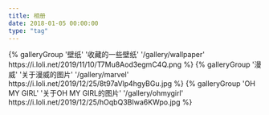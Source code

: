 ```yaml
---
title: 相册
date: 2018-01-05 00:00:00
type: "tag"
---
```


<div class="gallery-group-main">
{% galleryGroup '壁纸' '收藏的一些壁纸' '/gallery/wallpaper' https://i.loli.net/2019/11/10/T7Mu8Aod3egmC4Q.png %}
{% galleryGroup '漫威' '关于漫威的图片' '/gallery/marvel' https://i.loli.net/2019/12/25/8t97aVlp4hgyBGu.jpg %}
{% galleryGroup 'OH MY GIRL' '关于OH MY GIRL的图片' '/gallery/ohmygirl' https://i.loli.net/2019/12/25/hOqbQ3BIwa6KWpo.jpg %}
</div>
